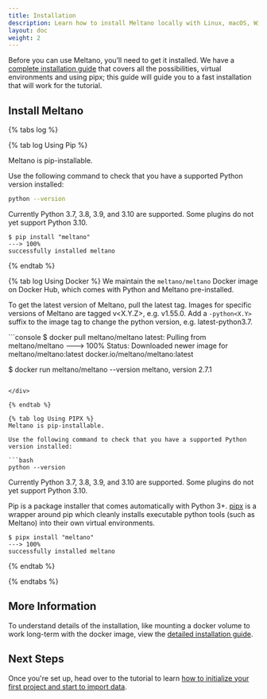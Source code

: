 ```yaml
---
title: Installation
description: Learn how to install Meltano locally with Linux, macOS, Windows, or Docker.
layout: doc
weight: 2
---
```


Before you can use Meltano, you’ll need to get it installed. We have a [complete installation guide](/guide/installation-guide) that covers all the possibilities, virtual environments and using pipx; this guide will guide you to a fast installation that will work for the tutorial.


## Install Meltano



{% tabs log %}

{% tab log Using Pip %}

Meltano is pip-installable.

Use the following command to check that you have a supported Python version installed:

```bash
python --version
```
Currently Python 3.7, 3.8, 3.9, and 3.10 are supported. Some plugins do not yet support Python 3.10.

<div class="termy">

```console
$ pip install "meltano"
---> 100%
successfully installed meltano
```

</div>

{% endtab %}

{% tab log Using Docker %}
We maintain the `meltano/meltano` Docker image on Docker Hub, which comes with Python and Meltano pre-installed.

To get the latest version of Meltano, pull the latest tag. Images for specific versions of Meltano are tagged v<X.Y.Z>, e.g. v1.55.0. Add a `-python<X.Y>` suffix to the image tag to change the python version, e.g. latest-python3.7.

<div class="termy">
```console
$ docker pull meltano/meltano
latest: Pulling from meltano/meltano
---> 100%
Status: Downloaded newer image for meltano/meltano:latest
docker.io/meltano/meltano:latest

$ docker run meltano/meltano --version
meltano, version 2.7.1
```

</div>

{% endtab %}

{% tab log Using PIPX %}
Meltano is pip-installable.

Use the following command to check that you have a supported Python version installed:

```bash
python --version
```
Currently Python 3.7, 3.8, 3.9, and 3.10 are supported. Some plugins do not yet support Python 3.10.

Pip is a package installer that comes automatically with Python 3+. [pipx](https://pypa.github.io/pipx/) is a wrapper around pip which cleanly installs executable python tools (such as Meltano) into their own virtual environments.

<div class="termy">

```console
$ pipx install "meltano"
---> 100%
successfully installed meltano
```

</div>
{% endtab %}

{% endtabs %}

## More Information
To understand details of the installation, like mounting a docker volume to work long-term with the docker image, view the [detailed installation guide](/guide/installation-guide).
## Next Steps

Once you're set up, head over to the tutorial to learn [how to initialize your first project and start to import data](/getting-started/part1).
<script src="/js/tabs.js"></script>
<script src="/js/termynal.js"></script>
<script src="/js/termy_custom.js"></script>
